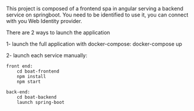 This project is composed of a frontend spa in angular serving a backend service on springboot.
You need to be identified to use it, you can connect with you Web Identity provider.

There are 2 ways to launch the application 

1- launch the full application with docker-compose: 
docker-compose up


2- launch each service manually:

    front end:
        cd boat-frontend
        npm install
        npm start
    
    back-end:
        cd boat-backend
        launch spring-boot